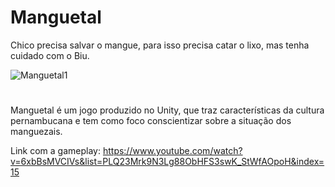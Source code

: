 # Manguetal

Chico precisa salvar o mangue, para isso precisa catar o lixo, mas tenha cuidado com o Biu.

![Manguetal1](https://user-images.githubusercontent.com/48994718/107574298-509f0a80-6bcd-11eb-8669-9fa1d99db311.png)

#
Manguetal é um jogo produzido no Unity, que traz características da cultura pernambucana e tem como foco conscientizar sobre a situação dos manguezais.

Link com a gameplay: https://www.youtube.com/watch?v=6xbBsMVCIVs&list=PLQ23Mrk9N3Lg88ObHFS3swK_StWfAOpoH&index=15
